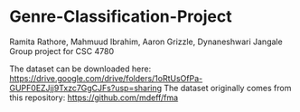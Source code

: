 # Genre-Classification-Project
Ramita Rathore, Mahmuud Ibrahim, Aaron Grizzle, Dynaneshwari Jangale
Group project for CSC 4780

The dataset can be downloaded here: https://drive.google.com/drive/folders/1oRtUsOfPa-GUPF0EZJjj9Txzc7GgCJFs?usp=sharing
The dataset originally comes from this repository: https://github.com/mdeff/fma
